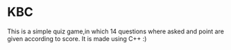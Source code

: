 # KBC
This is a simple quiz game,in which 14 questions where asked and point are given according to score. It is made using C++ :)
